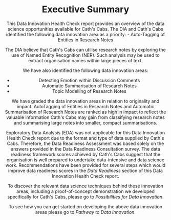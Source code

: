 # <center>Executive Summary </center>

<div align = "center">
This Data Innovation Health Check report provides an overview of the data science opportunities available for Cath's Cabs. The DIA and Cath's Cabs identified the following data innovation area as a priority:
- Auto-Tagging of Entities in Research Notes 

The DIA believe that Cath's Cabs can utilise research notes by exploring the use of Named Entity Recognition (NER). Such analysis may be used to extract organisation names within large pieces of text. 

We have also identified the following data innovation areas: 

- Detecting Emotion within Discussion Comments
- Automatic Summarisation of Research Notes
- Topic Modelling of Research Notes 

We have graded the data innovation areas in relation to originality and impact. AutoTagging of Entities in Research Notes and Automatic Summarisation of Research Notes are ranked as high in impact to reflect the valuable information Cath's Cabs may gain from classifying research notes and summarising large notes into smaller, compact summarisations. 

Exploratory Data Analysis (EDA) was not applicable for this Data Innovation Health Check report due to the format and type of data supplied by Cath's Cabs. Therefore, the Data Readiness Assessment was based solely on the answers provided in the Data Readiness Consultation survey. The data readiness framework scores achieved by Cath's Cabs suggest that the organisation is well prepared to undertake data-intensive and data science work. Recommendations have been provided for several steps which would improve data readiness scores in the _Data Readiness_ section of this Data Innovation Health Check report. 

To discover the relevant data science techniques behind these innovation areas, including a proof-of-concept demonstration we developed specifically for Cath's Cabs, please go to _Possibilities for Data Innovation_. 

To see how you can get started on developing the above data innovation areas please go to _Pathway to Data Innovation_.
</div>